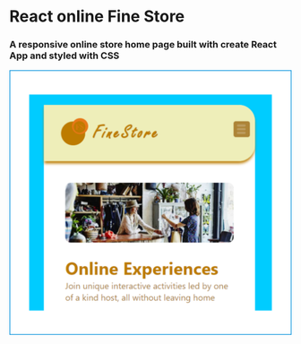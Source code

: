 # React online Fine Store 

### A responsive online store home page built with create React App and styled with CSS

<a href='https://topmark1.github.io/React-Online-FineStore/'>![fine store](https://github.com/Topmark1/React-Online-FineStore/blob/master/src/Capture.PNG)</a>
